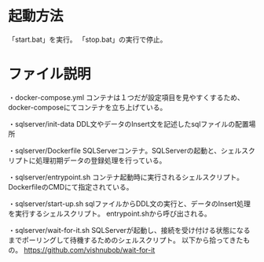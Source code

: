 # 起動方法
「start.bat」を実行。
「stop.bat」の実行で停止。


# ファイル説明

・docker-compose.yml
コンテナは１つだが設定項目を見やすくするため、docker-composeにてコンテナを立ち上げている。

・sqlserver/init-data
DDL文やデータのInsert文を記述したsqlファイルの配置場所

・sqlserver/Dockerfile
SQLServerコンテナ。SQLServerの起動と、シェルスクリプトに処理初期データの登録処理を行っている。

・sqlserver/entrypoint.sh
コンテナ起動時に実行されるシェルスクリプト。
DockerfileのCMDにて指定されている。

・sqlserver/start-up.sh
sqlファイルからDDL文の実行と、データのInsert処理を実行するシェルスクリプト。
entrypoint.shから呼び出される。

・sqlserver/wait-for-it.sh
SQLServerが起動し、接続を受け付ける状態になるまでポーリングして待機するためのシェルスクリプト。
以下から拾ってきたもの。
https://github.com/vishnubob/wait-for-it

